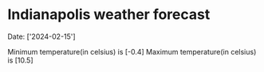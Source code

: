 # Indianapolis weather forecast 
Date: ['2024-02-15'] 

Minimum temperature(in celsius) is [-0.4] 
Maximum temperature(in celsius) is [10.5]